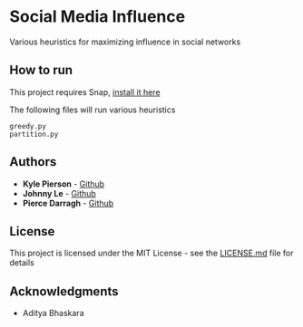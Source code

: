 # Social Media Influence

Various heuristics for maximizing influence in social networks

## How to run

This project requires Snap, [install it here](https://snap.stanford.edu/snappy/)

The following files will run various heuristics
```
greedy.py
partition.py
```

## Authors
* **Kyle Pierson** - [Github](https://github.com/kyledpierson)
* **Johnny Le** - [Github](https://github.com/johnnyle24)
* **Pierce Darragh** - [Github](https://github.com/pdarragh)

## License
This project is licensed under the MIT License - see the [LICENSE.md](LICENSE.md) file for details

## Acknowledgments
* Aditya Bhaskara
